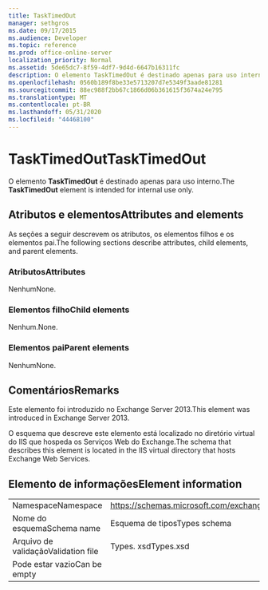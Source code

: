 ```yaml
---
title: TaskTimedOut
manager: sethgros
ms.date: 09/17/2015
ms.audience: Developer
ms.topic: reference
ms.prod: office-online-server
localization_priority: Normal
ms.assetid: 5de65dc7-8f59-4df7-9d4d-6647b16311fc
description: O elemento TaskTimedOut é destinado apenas para uso interno.
ms.openlocfilehash: 0560b189f8be33e5713207d7e5349f3aade81281
ms.sourcegitcommit: 88ec988f2bb67c1866d06b361615f3674a24e795
ms.translationtype: MT
ms.contentlocale: pt-BR
ms.lasthandoff: 05/31/2020
ms.locfileid: "44468100"
---
```

# <a name="tasktimedout"></a><span data-ttu-id="08199-103">TaskTimedOut</span><span class="sxs-lookup"><span data-stu-id="08199-103">TaskTimedOut</span></span>

<span data-ttu-id="08199-104">O elemento **TaskTimedOut** é destinado apenas para uso interno.</span><span class="sxs-lookup"><span data-stu-id="08199-104">The **TaskTimedOut** element is intended for internal use only.</span></span> 

## <a name="attributes-and-elements"></a><span data-ttu-id="08199-105">Atributos e elementos</span><span class="sxs-lookup"><span data-stu-id="08199-105">Attributes and elements</span></span>

<span data-ttu-id="08199-106">As seções a seguir descrevem os atributos, os elementos filhos e os elementos pai.</span><span class="sxs-lookup"><span data-stu-id="08199-106">The following sections describe attributes, child elements, and parent elements.</span></span>
  
### <a name="attributes"></a><span data-ttu-id="08199-107">Atributos</span><span class="sxs-lookup"><span data-stu-id="08199-107">Attributes</span></span>

<span data-ttu-id="08199-108">Nenhum</span><span class="sxs-lookup"><span data-stu-id="08199-108">None.</span></span>
  
### <a name="child-elements"></a><span data-ttu-id="08199-109">Elementos filho</span><span class="sxs-lookup"><span data-stu-id="08199-109">Child elements</span></span>

<span data-ttu-id="08199-110">Nenhum.</span><span class="sxs-lookup"><span data-stu-id="08199-110">None.</span></span>
  
### <a name="parent-elements"></a><span data-ttu-id="08199-111">Elementos pai</span><span class="sxs-lookup"><span data-stu-id="08199-111">Parent elements</span></span>

<span data-ttu-id="08199-112">Nenhum</span><span class="sxs-lookup"><span data-stu-id="08199-112">None.</span></span>
  
## <a name="remarks"></a><span data-ttu-id="08199-113">Comentários</span><span class="sxs-lookup"><span data-stu-id="08199-113">Remarks</span></span>

<span data-ttu-id="08199-114">Este elemento foi introduzido no Exchange Server 2013.</span><span class="sxs-lookup"><span data-stu-id="08199-114">This element was introduced in Exchange Server 2013.</span></span>
  
<span data-ttu-id="08199-115">O esquema que descreve este elemento está localizado no diretório virtual do IIS que hospeda os Serviços Web do Exchange.</span><span class="sxs-lookup"><span data-stu-id="08199-115">The schema that describes this element is located in the IIS virtual directory that hosts Exchange Web Services.</span></span>
  
## <a name="element-information"></a><span data-ttu-id="08199-116">Elemento de informações</span><span class="sxs-lookup"><span data-stu-id="08199-116">Element information</span></span>

|||
|:-----|:-----|
|<span data-ttu-id="08199-117">Namespace</span><span class="sxs-lookup"><span data-stu-id="08199-117">Namespace</span></span>  <br/> |https://schemas.microsoft.com/exchange/services/2006/types  <br/> |
|<span data-ttu-id="08199-118">Nome do esquema</span><span class="sxs-lookup"><span data-stu-id="08199-118">Schema name</span></span>  <br/> |<span data-ttu-id="08199-119">Esquema de tipos</span><span class="sxs-lookup"><span data-stu-id="08199-119">Types schema</span></span>  <br/> |
|<span data-ttu-id="08199-120">Arquivo de validação</span><span class="sxs-lookup"><span data-stu-id="08199-120">Validation file</span></span>  <br/> |<span data-ttu-id="08199-121">Types. xsd</span><span class="sxs-lookup"><span data-stu-id="08199-121">Types.xsd</span></span>  <br/> |
|<span data-ttu-id="08199-122">Pode estar vazio</span><span class="sxs-lookup"><span data-stu-id="08199-122">Can be empty</span></span>  <br/> ||
   


